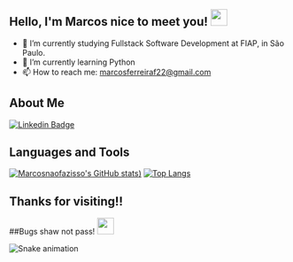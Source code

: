 ## Hello, I'm Marcos nice to meet you! <img src=https://github.com/TheDudeThatCode/TheDudeThatCode/blob/master/Assets/Hi.gif width="30">

- 🔭 I’m currently studying Fullstack Software Development at FIAP, in São Paulo.
- 🌱 I’m currently learning Python
- 📫 How to reach me: marcosferreiraf22@gmail.com

## About Me
[![Linkedin Badge](https://img.shields.io/badge/-LinkedIn-blue?style=flat-square&logo=Linkedin&logoColor=white&link=https://www.linkedin.com/in/marcosvmferreira/)](https://www.linkedin.com/in/marcosvmferreira/)

## Languages and Tools
[![Marcosnaofazisso's GitHub stats](https://github-readme-stats.vercel.app/api?username=marcosnaofazisso&show_icons=true&theme=dracula))](https://github.com/marcosnaofazisso/github-readme-stats)
[![Top Langs](https://github-readme-stats.vercel.app/api/top-langs/?username=marcosnaofazisso)](https://github.com/anuraghazra/github-readme-stats)

## Thanks for visiting!!

##Bugs shaw not pass! 
<img src=https://github.com/TheDudeThatCode/TheDudeThatCode/blob/master/Assets/gandalf_parrot.gif width="30">

![Snake animation](https://github.com/marcosnaofazisso/marcosnaofazisso/blob/output/github-contribution-grid-snake.svg)
